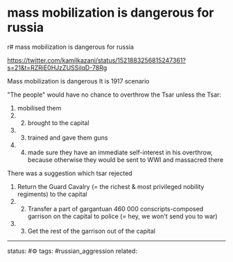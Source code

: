 # mass mobilization is dangerous for russia
r# mass mobilization is dangerous for russia

https://twitter.com/kamilkazani/status/1521883256815247361?s=21&t=RZRiE0HJzZUSSilqD-78Rg

Mass mobilization is dangerous
It is 1917 scenario

"The people" would have no chance to overthrow the Tsar unless the Tsar: 
1. mobilised them 
2. 2. brought to the capital 
3. 3. trained and gave them guns 
4. 4. made sure they have an immediate self-interest in his overthrow, because otherwise they would be sent to WWI and massacred there

There was a suggestion which tsar rejected 
1. Return the Guard Cavalry (= the richest & most privileged nobility regiments) to the capital 
2. 2. Transfer a part of gargantuan 460 000 conscripts-composed garrison on the capital to police (= hey, we won't send you to war)
3.  3. Get the rest of the garrison out of the capital



---
status: #⚙️ 
tags: #russian_aggression 
related: 